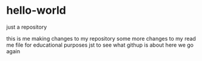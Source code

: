 # hello-world
just a repository

this is me making changes to my repository
some more changes to my read me file for educational purposes
jst to see what githup is about
here we go again

